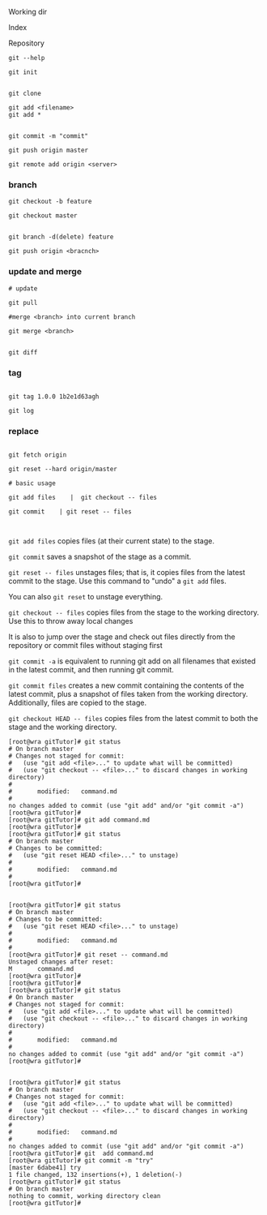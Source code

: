 
Working dir

Index

Repository

```
git --help

```

```
git init

```

```

git clone

```

```
git add <filename>
git add *

```

```

git commit -m "commit"

```

```
git push origin master

git remote add origin <server>

```

### branch

```
git checkout -b feature

```

```
git checkout master


```

```
git branch -d(delete) feature

```

```
git push origin <bracnch>

```

### update and merge

```
# update

git pull

```

```
#merge <branch> into current branch

git merge <branch>


```

```
git diff
```

### tag
```

git tag 1.0.0 1b2e1d63agh

git log

```


### replace



```

git fetch origin

git reset --hard origin/master

```


```
# basic usage

git add files    |  git checkout -- files

git commit    | git reset -- files



```
`git add files` copies files (at their current state) to the stage.

`git commit` saves a snapshot of the stage as a commit.

`git reset -- files` unstages files; that is, it copies files from the latest commit to the stage.
Use this command to "undo" a `git add` files.

You can also `git reset` to unstage everything.

`git checkout -- files` copies files from the stage to the working directory. Use this to throw away local changes



It is also to jump over the stage and check out
files directly from the repository or commit
files without staging first

`git commit -a` is equivalent to running git add on all filenames that existed in the latest commit, and then running git commit.

`git commit files` creates a new commit containing the contents of the latest commit, plus a snapshot of files taken from the working directory. Additionally, files are copied to the stage.

`git checkout HEAD -- files` copies files from the latest commit to both the stage and the working directory.



```
[root@wra gitTutor]# git status
# On branch master
# Changes not staged for commit:
#   (use "git add <file>..." to update what will be committed)
#   (use "git checkout -- <file>..." to discard changes in working directory)
#
#       modified:   command.md
#
no changes added to commit (use "git add" and/or "git commit -a")
[root@wra gitTutor]#
[root@wra gitTutor]# git add command.md
[root@wra gitTutor]#
[root@wra gitTutor]# git status
# On branch master
# Changes to be committed:
#   (use "git reset HEAD <file>..." to unstage)
#
#       modified:   command.md
#
[root@wra gitTutor]# 

````


```

[root@wra gitTutor]# git status
# On branch master
# Changes to be committed:
#   (use "git reset HEAD <file>..." to unstage)
#
#       modified:   command.md
#
[root@wra gitTutor]# git reset -- command.md
Unstaged changes after reset:
M       command.md
[root@wra gitTutor]#
[root@wra gitTutor]#
[root@wra gitTutor]# git status
# On branch master
# Changes not staged for commit:
#   (use "git add <file>..." to update what will be committed)
#   (use "git checkout -- <file>..." to discard changes in working directory)
#
#       modified:   command.md
#
no changes added to commit (use "git add" and/or "git commit -a")
[root@wra gitTutor]# 

```


```

[root@wra gitTutor]# git status
# On branch master
# Changes not staged for commit:
#   (use "git add <file>..." to update what will be committed)
#   (use "git checkout -- <file>..." to discard changes in working directory)
#
#       modified:   command.md
#
no changes added to commit (use "git add" and/or "git commit -a")
[root@wra gitTutor]# git  add command.md
[root@wra gitTutor]# git commit -m "try"
[master 6dabe41] try
1 file changed, 132 insertions(+), 1 deletion(-)
[root@wra gitTutor]# git status
# On branch master
nothing to commit, working directory clean
[root@wra gitTutor]#
 
```